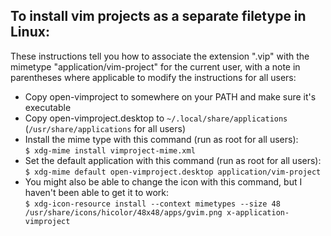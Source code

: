 To install vim projects as a separate filetype in Linux:
--------------------------------------------------------

These instructions tell you how to associate the extension ".vip" with the mimetype "application/vim-project" for the current user, with a note in parentheses where applicable to modify the instructions for all users:

* Copy open-vimproject to somewhere on your PATH and make sure it's executable
* Copy open-vimproject.desktop to `~/.local/share/applications` (`/usr/share/applications` for all users)
* Install the mime type with this command (run as root for all users):  
    `$ xdg-mime install vimproject-mime.xml`
* Set the default application with this command (run as root for all users):  
    `$ xdg-mime default open-vimproject.desktop application/vim-project`
* You might also be able to change the icon with this command, but I haven't been able to get it to work:  
    `$ xdg-icon-resource install --context mimetypes --size 48 /usr/share/icons/hicolor/48x48/apps/gvim.png x-application-vimproject`
